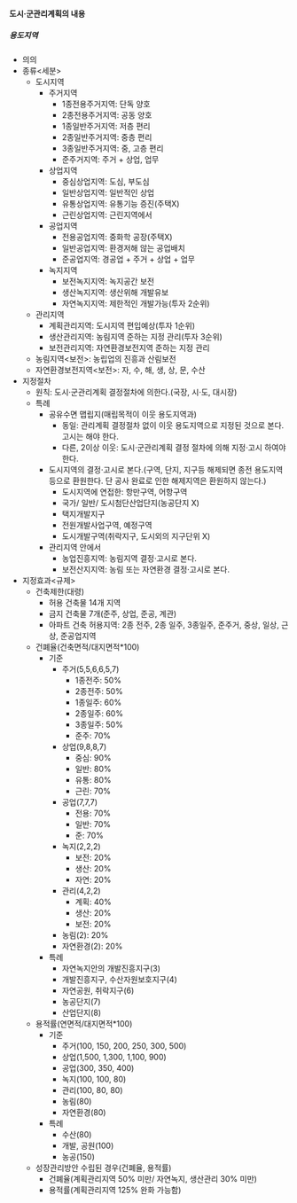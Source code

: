 #### 도시·군관리계획의 내용
##### 용도지역
- 의의
- 종류<세분>
    - 도시지역
        - 주거지역
            - 1종전용주거지역: 단독 양호
            - 2종전용주거지역: 공동 양호
            - 1종일반주거지역: 저층 편리
            - 2종일반주거지역: 중층 편리
            - 3종일반주거지역: 중, 고층 편리
            - 준주거지역: 주거 + 상업, 업무
        - 상업지역
            - 중심상업지역: 도심, 부도심
            - 일반상업지역: 일반적인 상업
            - 유통상업지역: 유통기능 증진(주택X)
            - 근린상업지역: 근린지역에서
        - 공업지역
            - 전용공업지역: 중화학 공장(주택X)
            - 일반공업지역: 환경저해 않는 공업배치
            - 준공업지역: 경공업 + 주거 + 상업 + 업무
        - 녹지지역
            - 보전녹지지역: 녹지공간 보전
            - 생산녹지지역: 생산위해 개발유보
            - 자연녹지지역: 제한적인 개발가능(투자 2순위)
    - 관리지역
        - 계획관리지역: 도시지역 편입예상(투자 1순위)
        - 생산관리지역: 농림지역 준하는 지정 관리(투자 3순위)
        - 보전관리지역: 자연환경보전지역 준하는 지정 관리
    - 농림지역<보전>: 농립업의 진흥과 산림보전
    - 자연환경보전지역<보전>: 자, 수, 해, 생, 상, 문, 수산
- 지정절차
    - 원칙: 도시·군관리계획 결정절차에 의한다.(국장, 시·도, 대시장)
    - 특례
        - 공유수면 맵립지(매립목적이 이웃 용도지역과)
            - 동일: 관리계획 결정절차 없이 이웃 용도지역으로 지정된 것으로 본다. 고시는 해야 한다.
            - 다른, 2이상 이웃: 도시·군관리계획 결정 절차에 의해 지정·고시 하여야 한다.
        - 도시지역의 결정·고시로 본다.(구역, 단지, 지구등 해제되면 종전 용도지역등으로 환원한다. 단 공사 완료로 인한 해제지역은 환원하지 않는다.)
            - 도시지역에 연접한: 항만구역, 어항구역
            - 국가/ 일반/ 도시첨단산업단지(농공단지 X)
            - 택지개발지구
            - 전원개발사업구역, 예정구역
            - 도시개발구역(취락지구, 도시외의 지구단위 X)
        - 관리지역 안에서
            - 농업진흥지역: 농림지역 결정·고시로 본다.
            - 보전산지지역: 농림 또는 자연환경 결정·고시로 본다.
- 지정효과<규제>
    - 건축제한(대령)
        - 허용 건축물 14개 지역
        - 금지 건축물 7개(준주, 상업, 준공, 계관)
        - 아파트 건축 허용지역: 2종 전주, 2종 일주, 3종일주, 준주거, 중상, 일상, 근상, 준공업지역
    - 건폐율(건축면적/대지면적*100)
        - 기준
            - 주거(5,5,6,6,5,7)
                - 1종전주: 50%
                - 2종전주: 50%
                - 1종일주: 60%
                - 2종일주: 60%
                - 3종일주: 50%
                - 준주: 70%
            - 상업(9,8,8,7)
                - 중심: 90%
                - 일반: 80%
                - 유통: 80%
                - 근린: 70%
            - 공업(7,7,7)
                - 전용: 70%
                - 일반: 70%
                - 준: 70%
            - 녹지(2,2,2)
                - 보전: 20%
                - 생산: 20%
                - 자연: 20%
            - 관리(4,2,2)
                - 계획: 40%
                - 생산: 20%
                - 보전: 20%
            - 농림(2): 20%
            - 자연환경(2): 20%
        - 특례
            - 자연녹지안의 개발진흥지구(3)
            - 개발진흥지구, 수산자원보호지구(4)
            - 자연공원, 취락지구(6)
            - 농공단지(7)
            - 산업단지(8)
    - 용적률(연면적/대지면적*100)
        - 기준
            - 주거(100, 150, 200, 250, 300, 500)
            - 상업(1,500, 1,300, 1,100, 900)
            - 공업(300, 350, 400)
            - 녹지(100, 100, 80)
            - 관리(100, 80, 80)
            - 농림(80)
            - 자연환경(80)
        - 특례
            - 수산(80)
            - 개발, 공원(100)
            - 농공(150)
    - 성장관리방안 수립된 경우(건폐율, 용적률)
        - 건폐율(계획관리지역 50% 미만/ 자연녹지, 생산관리 30% 미만)
        - 용적률(계획관리지역 125% 완화 가능함)